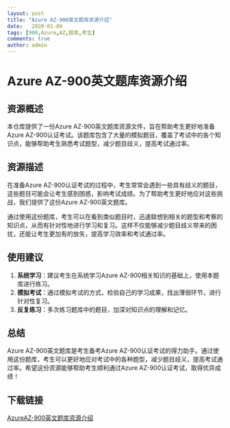 ```yaml
---
layout: post
title: "Azure AZ-900英文题库资源介绍"
date:   2020-01-09
tags: [900,Azure,AZ,题库,考生]
comments: true
author: admin
---
```

# Azure AZ-900英文题库资源介绍

## 资源概述

本仓库提供了一份Azure AZ-900英文题库资源文件，旨在帮助考生更好地准备Azure AZ-900认证考试。该题库包含了大量的模拟题目，覆盖了考试中的各个知识点，能够帮助考生熟悉考试题型，减少题目歧义，提高考试通过率。

## 资源描述

在准备Azure AZ-900认证考试的过程中，考生常常会遇到一些具有歧义的题目，这些题目可能会让考生感到困惑，影响考试成绩。为了帮助考生更好地应对这些挑战，我们提供了这份Azure AZ-900英文题库。

通过使用这份题库，考生可以在看到类似题目时，迅速联想到相关的题型和考察的知识点，从而有针对性地进行学习和复习。这样不仅能够减少题目歧义带来的困扰，还能让考生更加有的放矢，提高学习效率和考试通过率。

## 使用建议

1. **系统学习**：建议考生在系统学习Azure AZ-900相关知识的基础上，使用本题库进行练习。
2. **模拟考试**：通过模拟考试的方式，检验自己的学习成果，找出薄弱环节，进行针对性复习。
3. **反复练习**：多次练习题库中的题目，加深对知识点的理解和记忆。

## 总结

Azure AZ-900英文题库是考生备考Azure AZ-900认证考试的得力助手。通过使用这份题库，考生可以更好地应对考试中的各种题型，减少题目歧义，提高考试通过率。希望这份资源能够帮助考生顺利通过Azure AZ-900认证考试，取得优异成绩！

## 下载链接

[AzureAZ-900英文题库资源介绍](https://pan.quark.cn/s/d8d790395606)